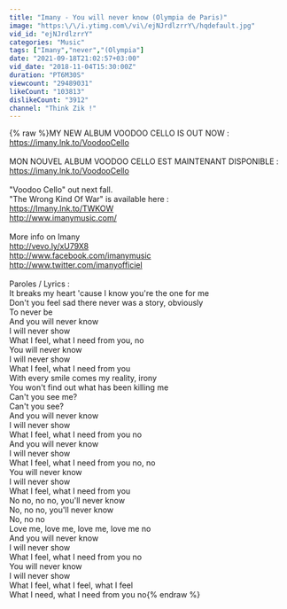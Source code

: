 ```yaml
---
title: "Imany - You will never know (Olympia de Paris)"
image: "https:\/\/i.ytimg.com\/vi\/ejNJrdlzrrY\/hqdefault.jpg"
vid_id: "ejNJrdlzrrY"
categories: "Music"
tags: ["Imany","never","(Olympia"]
date: "2021-09-18T21:02:57+03:00"
vid_date: "2018-11-04T15:30:00Z"
duration: "PT6M30S"
viewcount: "29489031"
likeCount: "103813"
dislikeCount: "3912"
channel: "Think Zik !"
---
```

{% raw %}MY NEW ALBUM VOODOO CELLO IS OUT NOW : <a rel="nofollow" target="blank" href="https://imany.lnk.to/VoodooCello">https://imany.lnk.to/VoodooCello</a><br /><br />MON NOUVEL ALBUM VOODOO CELLO EST MAINTENANT DISPONIBLE : <a rel="nofollow" target="blank" href="https://imany.lnk.to/VoodooCello">https://imany.lnk.to/VoodooCello</a><br /><br />&quot;Voodoo Cello&quot; out next fall.<br />&quot;The Wrong Kind Of War&quot; is available here : <br /><a rel="nofollow" target="blank" href="https://Imany.lnk.to/TWKOW">https://Imany.lnk.to/TWKOW</a> <br /><a rel="nofollow" target="blank" href="http://www.imanymusic.com/">http://www.imanymusic.com/</a><br /><br />More info on Imany<br /><a rel="nofollow" target="blank" href="http://vevo.ly/xU79X8">http://vevo.ly/xU79X8</a> <br /><a rel="nofollow" target="blank" href="http://www.facebook.com/imanymusic">http://www.facebook.com/imanymusic</a> <br /><a rel="nofollow" target="blank" href="http://www.twitter.com/imanyofficiel">http://www.twitter.com/imanyofficiel</a><br /><br />Paroles / Lyrics : <br />It breaks my heart 'cause I know you're the one for me<br />Don't you feel sad there never was a story, obviously<br />To never be<br />And you will never know<br />I will never show<br />What I feel, what I need from you, no<br />You will never know<br />I will never show<br />What I feel, what I need from you<br />With every smile comes my reality, irony<br />You won't find out what has been killing me<br />Can't you see me?<br />Can't you see?<br />And you will never know<br />I will never show<br />What I feel, what I need from you no<br />And you will never know<br />I will never show<br />What I feel, what I need from you no, no<br />You will never know<br />I will never show<br />What I feel, what I need from you<br />No no, no no, you'll never know<br />No, no no, you'll never know<br />No, no no<br />Love me, love me, love me, love me no<br />And you will never know<br />I will never show<br />What I feel, what I need from you no<br />You will never know<br />I will never show<br />What I feel, what I feel, what I feel<br />What I need, what I need from you no{% endraw %}
